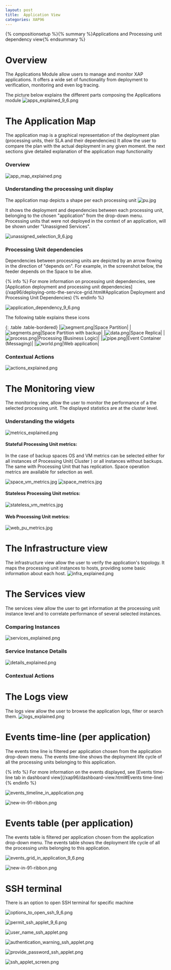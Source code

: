 ```yaml
---
layout: post
title:  Application View
categories: XAP96
---
```


{% compositionsetup %}{% summary %}Applications and Processing unit dependency view{% endsummary %}

# Overview

The Applications Module allow users to manage and monitor XAP applications. It offers a wide set of functionality from deployment to verification, monitoring and even log tracing.

The picture below explains the different parts composing the Applications module
![apps_explained_9_6.png](/attachment_files/apps_explained_9_6.png)

# The Application Map

The application map is a graphical representation of the deployment plan (processing units, their SLA and their dependencies)
It allow the user to compare the plan with the actual deployment in any given moment. the next sections give detailed explanation of the application map functionality

### Overview

![app_map_explained.png](/attachment_files/app_map_explained.png)

### Understanding the processing unit display

The application map depicts a shape per each processing unit
![pu.jpg](/attachment_files/pu.jpg)

It shows the deployment and dependencies between each processing unit, belonging to the chosen "application" from the drop-down menu.
Processing units that were not deployed in the context of an application, will be shown under "Unassigned Services".

![unassigned_selection_9_6.jpg](/attachment_files/unassigned_selection_9_6.jpg)

### Processing Unit dependencies

Dependencies between processing units are depicted by an arrow flowing in the direction of "depends on".
For example, in the screenshot below, the feeder depends on the Space to be alive.

{% info %}
For more information on processing unit dependencies, see [Application deployment and processing unit dependencies](/xap96/deploying-onto-the-service-grid.html#Application Deployment and Processing Unit Dependencies)
{% endinfo %}

![application_dependency_9_6.png](/attachment_files/application_dependency_9_6.png)

The following table explains these icons

{: .table .table-bordered}
|![segment.png](/attachment_files/segment.png)|Space Partition|
|![segments.png](/attachment_files/segments.png)|Space Partition with backup|
|![data.png](/attachment_files/data.png)|Space Replica|
|![process.png](/attachment_files/process.png)|Processing (Business Logic)|
|![pipe.png](/attachment_files/pipe.png)|Event Container (Messaging)|
|![world.png](/attachment_files/world.png)|Web application|

### Contextual Actions

![actions_explained.png](/attachment_files/actions_explained.png)

# The Monitoring view

The monitoring view, allow the user to monitor the performance of a the selected processing unit. The displayed statistics are at the cluster level.

### Understanding the widgets

![metrics_explained.png](/attachment_files/metrics_explained.png)

#### Stateful Processing Unit metrics:

In the case of backup spaces OS and VM metrics can be selected either for all instances of Processing Unit( Cluster ) or all instances without backups.
The same with Processing Unit that has replication.
Space operation metrics are available for selection as well.

![space_vm_metrics.jpg](/attachment_files/space_vm_metrics.jpg)
![space_metrics.jpg](/attachment_files/space_metrics.jpg)

#### Stateless Processing Unit metrics:

![stateless_vm_metrics.jpg](/attachment_files/stateless_vm_metrics.jpg)

#### Web Processing Unit metrics:

![web_pu_metrics.jpg](/attachment_files/web_pu_metrics.jpg)

# The Infrastructure view

The infrastructure view allow the user to verify the application's topology. It maps the processing unit instances to hosts, providing some basic information about each host.
![infra_explained.png](/attachment_files/infra_explained.png)

# The Services view

The services view allow the user to get information at the processing unit instance level and to correlate performance of several selected instances.

### Comparing Instances

![services_explained.png](/attachment_files/services_explained.png)

### Service Instance Details

![details_explained.png](/attachment_files/details_explained.png)

### Contextual Actions

# The Logs view

The logs view allow the user to browse the application logs, filter or search them.
![logs_explained.png](/attachment_files/logs_explained.png)

# Events time-line (per application)

The events time line is filtered per application chosen from the application drop-down menu.
The events time-line shows the deployment life cycle of all the processing units belonging to this application.

{% info %}
For more information on the events displayed, see [Events time-line tab in dashboard view](/xap96/dashboard-view.html#Events time-line)
{% endinfo %}

![events_timeline_in_application.png](/attachment_files/events_timeline_in_application.png)

![new-in-91-ribbon.png](/attachment_files/new-in-91-ribbon.png)

# Events table (per application)

The events table is filtered per application chosen from the application drop-down menu.
The events table shows the deployment life cycle of all the processing units belonging to this application.

![events_grid_in_application_9_6.png](/attachment_files/events_grid_in_application_9_6.png)

![new-in-91-ribbon.png](/attachment_files/new-in-91-ribbon.png)

# SSH terminal

There is an option to open SSH terminal for specific machine

![options_to_open_ssh_9_6.png](/attachment_files/options_to_open_ssh_9_6.png)

![permit_ssh_applet_9_6.png](/attachment_files/permit_ssh_applet_9_6.png)

![user_name_ssh_applet.png](/attachment_files/user_name_ssh_applet.png)

![authentication_warning_ssh_applet.png](/attachment_files/authentication_warning_ssh_applet.png)

![provide_password_ssh_applet.png](/attachment_files/provide_password_ssh_applet.png)

![ssh_applet_screen.png](/attachment_files/ssh_applet_screen.png)
